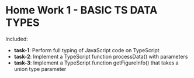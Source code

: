# Home Work 1 - BASIC TS DATA TYPES

Included:
- **task-1**: Perform full typing of JavaScript code on TypeScript
- **task-2**: Implement a TypeScript function processData() with parameters
- **task-3**: Implement a TypeScript function getFigureInfo() that takes a union type parameter
